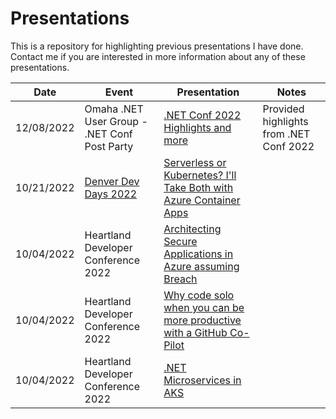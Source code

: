 # Presentations
This is a repository for highlighting previous presentations I have done.  Contact me if you are interested in more information about any of these presentations.

Date       | Event                                        | Presentation                            | Notes
-------|--------------------------------------------------|-----------------------------------------|----------------------------------------
12/08/2022 | Omaha .NET User Group - .NET Conf Post Party | [.NET Conf 2022 Highlights and more](decks/2022/dotnetug1208_netconf_highlights.pdf)      | Provided highlights from .NET Conf 2022 
10/21/2022 | [Denver Dev Days 2022](https://denverdevday.com)| [Serverless or Kubernetes? I'll Take Both with Azure Container Apps](decks/2022/2022-DDD-Azure-Container-Apps.pdf)
10/04/2022 | Heartland Developer Conference 2022 | [Architecting Secure Applications in Azure assuming Breach](decks/2022/HDC2022-Assume-Breach-Security-Talk.pdf)
10/04/2022 | Heartland Developer Conference 2022 | [Why code solo when you can be more productive with a GitHub Co-Pilot](decks/2022/HDC2022-GitHub-Copilot.pdf)
10/04/2022 | Heartland Developer Conference 2022 | [.NET Microservices in AKS](decks/2022/HDC2022-dotnetmicroservices_in_aks.pdf)